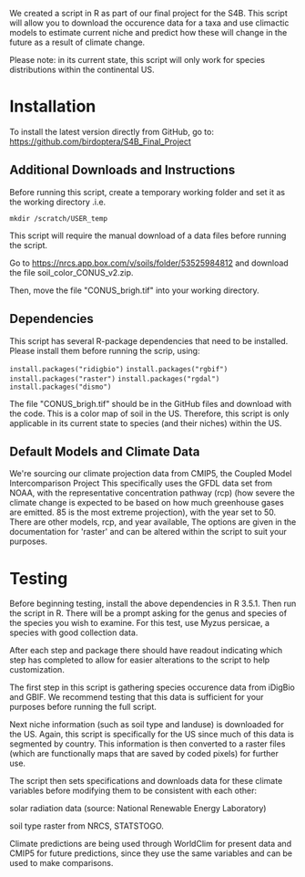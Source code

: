 We created a script in R as part of our final project for the S4B.
This script will allow you to download the occurence data for a taxa
and use climactic models to estimate current niche and predict how these will change in the future as a result of climate change. 

Please note: in its current state, this script will only work for species distributions within the continental US.

# Installation

To install the latest version directly from GitHub, go to:
<https://github.com/birdoptera/S4B_Final_Project>

## Additional Downloads and Instructions

Before running this script, create a temporary working folder and set it as the working directory .i.e. 

`mkdir /scratch/USER_temp` 

This script will require the manual download of a data files before running the script.

Go to <https://nrcs.app.box.com/v/soils/folder/53525984812> and download the file soil_color_CONUS_v2.zip. 

Then, move the file "CONUS_brigh.tif" into your working directory.


## Dependencies
This script has several R-package dependencies that need to be installed. Please install them before running the scrip, using:

`install.packages("ridigbio")`
`install.packages("rgbif")`
`install.packages("raster")`
`install.packages("rgdal")`
`install.packages("dismo")`


The file "CONUS_brigh.tif" should be in the GitHub files and download with the code. This is a color map of soil in the US. 
Therefore, this script is only applicable in its current state to species (and their niches) within the US.

## Default Models and Climate Data

We're sourcing our climate projection data from CMIP5, the Coupled Model Intercomparison Project
This specifically uses the GFDL data set from NOAA, with the representative concentration pathway (rcp) (how
severe the climate change is expected to be based on how much greenhouse gases are emitted.
85 is the most extreme projection), with the year set to 50. There are other models, rcp, and year available,
The options are given in the documentation for 'raster' and can be altered within the script to suit your purposes.


# Testing

Before beginning testing, install the above dependencies in R 3.5.1. Then run the script in R. There will be a prompt
asking for the genus and species of the species you wish to examine. For this test, use Myzus persicae, a species with 
good collection data.

After each step and package there should have readout indicating which step has completed to allow for easier alterations 
to the script to help customization.

The first step in this script is gathering species occurence data from iDigBio and GBIF. We recommend testing that this data
is sufficient for your purposes before running the full script.

Next niche information (such as soil type and landuse) is downloaded for the US. Again, this script is specifically for the US 
since much of this data is segmented by country. This information is then converted to a raster files (which are functionally maps
that are saved by coded pixels) for further use.

The script then sets specifications and downloads data for these climate variables before modifying them to be consistent
with each other:

solar radiation data (source: National Renewable Energy Laboratory)

soil type raster from NRCS, STATSTOGO.

Climate predictions are being used through WorldClim for present data and CMIP5 for future predictions,
since they use the same variables and can be used to make comparisons.


